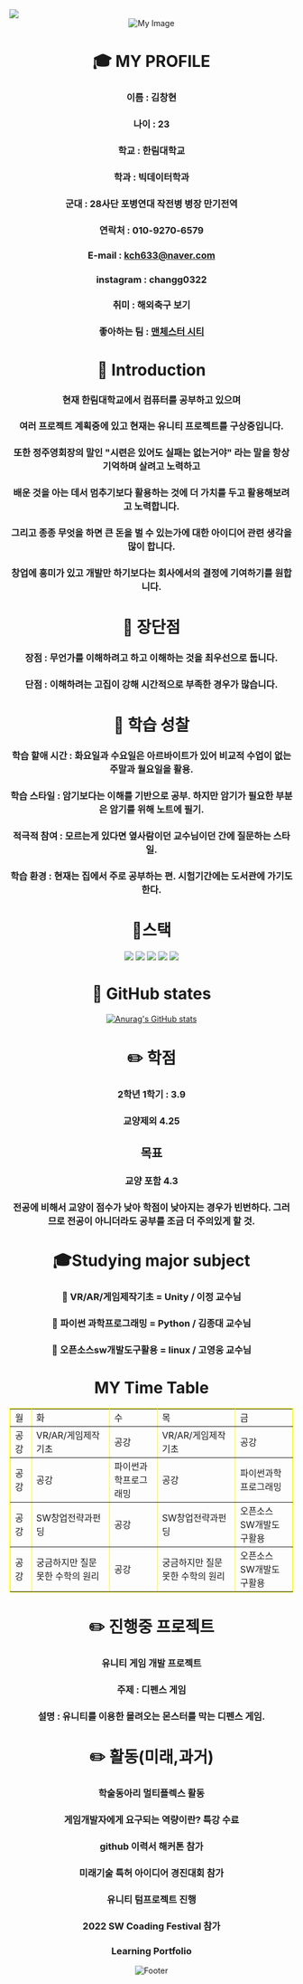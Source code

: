 <img src="https://capsule-render.vercel.app/api?type=waving&color=auto&height=300&section=header&text=chang's%20git&fontSize=90" />
<div align=center>
 <img src=https://scontent.ficn3-3.fna.fbcdn.net/v/t39.30808-6/243182300_2630624280578774_3312350706822483372_n.jpg?_nc_cat=102&ccb=1-7&_nc_sid=09cbfe&_nc_ohc=fB1BQK_U4OcAX_O5j5l&_nc_ht=scontent.ficn3-3.fna&oh=00_AT-vvHjujf29Mi274FB0AV93w4FRtb-jd-NMn7KHf7WjWQ&oe=635EE21D alt="My Image">  
   
  # :mortar_board: MY PROFILE   
    
  ### 이름 : 김창현  
  ### 나이 : 23  
  ### 학교 : 한림대학교     
  ### 학과 : 빅데이터학과       
  ### 군대 : 28사단 포병연대 작전병 병장 만기전역 
  ### 연락처 : 010-9270-6579   
  ### E-mail : kch633@naver.com   
  ### instagram : changg0322
  ### 취미 : 해외축구 보기
  ### 좋아하는 팀 : <a href = "https://kr.mancity.com/">맨체스터 시티</a>  

    
  
  # :stars: Introduction   
  ### 현재 한림대학교에서 컴퓨터를 공부하고 있으며   
  ### 여러 프로젝트 계획중에 있고 현재는 유니티 프로젝트를 구상중입니다.   
  ### 또한 정주영회장의 말인 "시련은 있어도 실패는 없는거야" 라는 말을 항상 기억하며 살려고 노력하고
  ### 배운 것을 아는 데서 멈추기보다 활용하는 것에 더 가치를 두고 활용해보려고 노력합니다.
  ### 그리고 종종 무엇을 하면 큰 돈을 벌 수 있는가에 대한 아이디어 관련 생각을 많이 합니다. 
  ### 창업에 흥미가 있고 개발만 하기보다는 회사에서의 결정에 기여하기를 원합니다.  
	
  # :stars: 장단점  
  ### 장점 : 무언가를 이해하려고 하고 이해하는 것을 최우선으로 둡니다.   
  ### 단점 : 이해하려는 고집이 강해 시간적으로 부족한 경우가 많습니다.  
	
  # :stars: 학습 성찰  
  ### 학습 할애 시간 : 화요일과 수요일은 아르바이트가 있어 비교적 수업이 없는 주말과 월요일을 활용.  
  ### 학습 스타일 : 암기보다는 이해를 기반으로 공부. 하지만 암기가 필요한 부분은 암기를 위해 노트에 필기.
  ### 적극적 참여 : 모르는게 있다면 옆사람이던 교수님이던 간에 질문하는 스타일.
  ### 학습 환경 : 현재는 집에서 주로 공부하는 편. 시험기간에는 도서관에 가기도 한다.
  
  # :muscle:스택   
  <img src="https://img.shields.io/badge/python-3178C6?style=flat&logo=Python&logoColor=white"/>
  <img src="https://img.shields.io/badge/Unity-D4911E?style=flat&logo=RobotFramework&logoColor=white"/>
  <img src="https://img.shields.io/badge/C-00CCBB?style=flat&logo=C&logoColor=white"/>
  <img src="https://img.shields.io/badge/Java-CC0000?style=flat&logo=JavaScript&logoColor=white"/>
  <img src="https://img.shields.io/badge/Linux-FCC624?style=flat&logo=Linux&logoColor=white"/>
  
  # :muscle: GitHub states  
[![Anurag's GitHub stats](https://github-readme-stats.vercel.app/api?username=kimchanghyun325)](https://github.com/kimchanghyun325/github-readme-stats)  
  
  # :pencil2: 학점  
  ### 2학년 1학기 : 3.9  
  ### 교양제외 4.25  
  ## 목표  
  ### 교양 포함 4.3  
  ### 전공에 비해서 교양이 점수가 낮아 학점이 낮아지는 경우가 빈번하다. 그러므로 전공이 아니더라도 공부를 조금 더 주의있게 할 것.  
	
  # :mortar_board:Studying major subject   
  ### :office: VR/AR/게임제작기초 = Unity / 이정 교수님  
  ### :office: 파이썬 과학프로그래밍 = Python / 김종대 교수님  
  ### :office: 오픈소스sw개발도구활용 = linux / 고영웅 교수님   
    
  # MY Time Table  
  <table border="1"
         bordercolor="yellow">
    <tr>
	    <td>월</td>
	    <td>화</td>
      <td>수</td>
      <td>목</td>
      <td>금</td>
	</tr>
	<tr>
	    <td>공강</td>
	    <td>VR/AR/게임제작기초</td>
      <td>공강</td>
      <td>VR/AR/게임제작기초</td>
      <td>공강</td>
	</tr>
	<tr>
	    <td>공강</td>
	    <td>공강</td>
      <td>파이썬과학프로그래밍</td>
      <td>공강</td>
      <td>파이썬과학프로그래밍</td>
	</tr>
  <tr>
	    <td>공강</td>
	    <td>SW창업전략과펀딩</td>
      <td>공강</td>
      <td>SW창업전략과펀딩</td>
      <td>오픈소스SW개발도구활용</td>
	</tr>
  <tr>
	    <td>공강</td>
	    <td>궁금하지만 질문 못한 수학의 원리</td>
      <td>공강</td>
      <td>궁금하지만 질문 못한 수학의 원리</td>
      <td>오픈소스SW개발도구활용</td>
	</tr></table>
  
  
  # :pencil2: 진행중 프로젝트
  
  ### 유니티 게임 개발 프로젝트  
  ### 주제 : 디펜스 게임  
  ### 설명 : 유니티를 이용한 몰려오는 몬스터를 막는 디펜스 게임.  
  
  # :pencil2: 활동(미래,과거)
  ### 학술동아리 멀티플렉스 활동
  ### 게임개발자에게 요구되는 역량이란? 특강 수료
  ### github 이력서 해커톤 참가
  ### 미래기술 특허 아이디어 경진대회 참가
  ### 유니티 텀프로젝트 진행
  ### 2022 SW Coading Festival 참가
  ### Learning Portfolio 
  ![Footer](https://capsule-render.vercel.app/api?type=waving&color=auto&height=200&section=footer)
</div>

